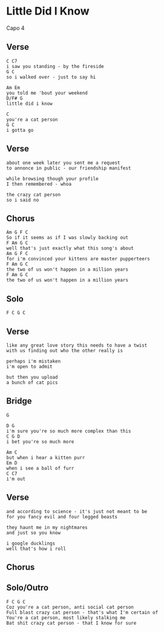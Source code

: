 # Little Did I Know

Capo 4

## Verse

	C C7
	i saw you standing - by the fireside
	G C
	so i walked over - just to say hi

	Am Em
	you told me 'bout your weekend
	D/F# G
	little did i know

	C
	you're a cat person
	G C
	i gotta go

## Verse

	about one week later you sent me a request
	to annonce in public - our friendship manifest

	while browsing though your profile
	I then remembered - whoa

	the crazy cat person
	so i said no

## Chorus

	Am G F C
	So if it seems as if I was slowly backing out
	F Am G C
	well that's just exactly what this song's about
	Am G F C
	for i'm convinced your kittens are master pupperteers
	F Am G C
	the two of us won't happen in a million years
	F Am G C
	the two of us won't happen in a million years

## Solo
	F C G C

## Verse

	like any great love story this needs to have a twist
	with us finding out who the other really is

	perhaps i'm mistaken
	i'm open to admit

	but then you upload
	a bunch of cat pics

## Bridge

	G

	D G
	i'm sure you're so much more complex than this
	C G D
	i bet you're so much more

	Am C
	but when i hear a kitten purr
	Em D
	when i see a ball of furr
	C C7
	i'm out

## Verse

	and according to science - it's just not meant to be
	for you fancy evil and four legged beasts

	they haunt me in my nightmares
	and just so you know

	i google ducklings
	well that's how i roll

## Chorus

## Solo/Outro

	F C G C
	Coz you're a cat person, anti social cat person
	Full blast crazy cat person - that's what I'm certain of
	You're a cat person, most likely stalking me
	Bat shit crazy cat person - that I know for sure
